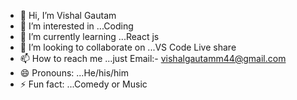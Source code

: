 - 👋 Hi, I’m Vishal Gautam
- 👀 I’m interested in ...Coding
- 🌱 I’m currently learning ...React js
- 💞️ I’m looking to collaborate on ...VS Code Live share
- 📫 How to reach me ...just Email:- vishalgautamm44@gmail.com
- 😄 Pronouns: ...He/his/him
- ⚡ Fun fact: ...Comedy or Music

<!---
vishalgautamx/vishalgautamx is a ✨ special ✨ repository because its `README.md` (this file) appears on your GitHub profile.
You can click the Preview link to take a look at your changes.
--->
